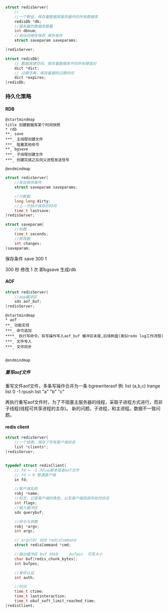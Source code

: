 ```c
struct redisServer{
    //
    //一个数组，保存着数据库服务器中的所有数据库
    redisDb *db;
    //服务器的数据库数量
    int dbnum;
    //自动间隔性保存 保存条件
    struct saveparam saveparams;

}redisServer;
```

```c
struct redisDb{
    // 数据库键空间，保存着数据库中的所有键值对
    dict *dict;
    // 过期字典，保存着键的过期时间
    dict *expires;
}redisDb;
```

<!-- @import "./image/redisDb_2.png" -->




<!-- @import "./data_structure/过期键的删除策略.puml" -->

### 持久化策略

#### RDB

```plantuml
@startmindmap
title 创建数据库某个时间快照
* rdb
**_ save
***_ 主线程创建文件
***_ 阻塞其他命令
**_ bgsave
***_ 子线程创建文件
***_ 创建完成之后向父进程发送信号

@endmindmap
```



```c
struct redisServer{
    //自动保存条件
    struct saveparam saveparams;

    //计数器
    long long dirty;
    //上一次执行保存的时间
    time_t lastsave;
}redisServer;

struct saveparam{
    //秒数
    time_t seconds;
    //修改数
    int changes;
}saveparam;
```

保存条件
save 300 1 

300 秒  修改 1 次 即bgsave 生成rdb




#### AOF
```c
struct redisServer{
    //aop缓冲区
    sds aof_buf;
}redisServer;
```

```plantuml
@startmindmap
* aof
**_ 功能实现
***_ 命令追加
****_ 执行写命令，将写操作写入aof_buf 缓冲区末尾,后续刷盘(类似redo log工作流程)
***_ 文件写入
***_ 文件同步


@endmindmap
```

##### 重写aof文件 

重写文件aof文件，多条写操作合并为一条
bgrewriteraof
例: list (a,b,c)
lrange list 0 -1
rpush list "a" "b" "c"    

再执行重写aof文件时，为了不阻塞主服务器的线程，采取子进程方式进行，而非子线程(线程可共享进程的主存)。
新的问题。子进程，和主进程。数据不一致问题。

<!-- @import "./image/aof重写_1.png" -->



#### redis client
```c
struct redisServer{
    //一个链表，保存了所有客户端状态
    list *clients*;
}redisServer;


typedef struct redisClient{
    // fd = -1 为lua脚本或者aof文件
    // fd > 0 普通客户端
    in fd;

    //客户端名称
    robj *name;
    //标志，记录客户端的角色，以及客户端目前所处的状态
    int flags;
    //输入缓冲区
    sds querybuf;

    //命令与参数
    robj *argv;
    int argc;

    // argv[0] 对应 redisCommand
    struct redisCommand *cmd;

    //输出缓冲区 buf 16kb     bufpos  可变大小
    char buf[redis_chunk_bytes];
    int bufpos;

    //身份认证
    int auth;

    //时间
    time_t ctime;
    time_t lastinteraction;
    time_t obuf_soft_limit_reached_time;
}redisClient;
```

<!-- @import "./image/client_1.png" -->
<!-- @import "./image/client_2.png" -->
<!-- @import "./image/client_3.png" -->


